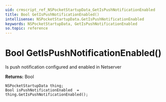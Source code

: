 ```yaml
---
uid: crmscript_ref_NSPocketStartupData_GetIsPushNotificationEnabled
title: Bool GetIsPushNotificationEnabled()
intellisense: NSPocketStartupData.GetIsPushNotificationEnabled
keywords: NSPocketStartupData, GetIsPushNotificationEnabled
so.topic: reference
---
```


# Bool GetIsPushNotificationEnabled()

Is push notification configured and enabled in Netserver

**Returns:** Bool

```crmscript
NSPocketStartupData thing;
Bool isPushNotificationEnabled  = thing.GetIsPushNotificationEnabled();
```

